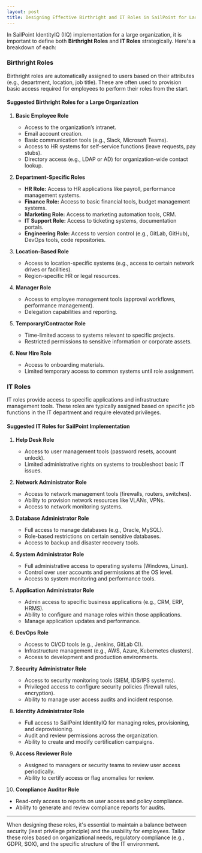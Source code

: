 ```yaml
---
layout: post
title: Designing Effective Birthright and IT Roles in SailPoint for Large Organizations
---
```



In SailPoint IdentityIQ (IIQ) implementation for a large organization, it is important to define both **Birthright Roles** and **IT Roles** strategically. Here's a breakdown of each:

### **Birthright Roles**
Birthright roles are automatically assigned to users based on their attributes (e.g., department, location, job title). These are often used to provision basic access required for employees to perform their roles from the start.

#### **Suggested Birthright Roles for a Large Organization**
1. **Basic Employee Role**
    - Access to the organization’s intranet.
    - Email account creation.
    - Basic communication tools (e.g., Slack, Microsoft Teams).
    - Access to HR systems for self-service functions (leave requests, pay stubs).
    - Directory access (e.g., LDAP or AD) for organization-wide contact lookup.

2. **Department-Specific Roles**
    - **HR Role:** Access to HR applications like payroll, performance management systems.
    - **Finance Role:** Access to basic financial tools, budget management systems.
    - **Marketing Role:** Access to marketing automation tools, CRM.
    - **IT Support Role:** Access to ticketing systems, documentation portals.
    - **Engineering Role:** Access to version control (e.g., GitLab, GitHub), DevOps tools, code repositories.

3. **Location-Based Role**
    - Access to location-specific systems (e.g., access to certain network drives or facilities).
    - Region-specific HR or legal resources.

4. **Manager Role**
    - Access to employee management tools (approval workflows, performance management).
    - Delegation capabilities and reporting.

5. **Temporary/Contractor Role**
    - Time-limited access to systems relevant to specific projects.
    - Restricted permissions to sensitive information or corporate assets.

6. **New Hire Role**
    - Access to onboarding materials.
    - Limited temporary access to common systems until role assignment.

### **IT Roles**
IT roles provide access to specific applications and infrastructure management tools. These roles are typically assigned based on specific job functions in the IT department and require elevated privileges.

#### **Suggested IT Roles for SailPoint Implementation**
1. **Help Desk Role**
    - Access to user management tools (password resets, account unlock).
    - Limited administrative rights on systems to troubleshoot basic IT issues.

2. **Network Administrator Role**
    - Access to network management tools (firewalls, routers, switches).
    - Ability to provision network resources like VLANs, VPNs.
    - Access to network monitoring systems.

3. **Database Administrator Role**
    - Full access to manage databases (e.g., Oracle, MySQL).
    - Role-based restrictions on certain sensitive databases.
    - Access to backup and disaster recovery tools.

4. **System Administrator Role**
    - Full administrative access to operating systems (Windows, Linux).
    - Control over user accounts and permissions at the OS level.
    - Access to system monitoring and performance tools.

5. **Application Administrator Role**
    - Admin access to specific business applications (e.g., CRM, ERP, HRMS).
    - Ability to configure and manage roles within those applications.
    - Manage application updates and performance.

6. **DevOps Role**
    - Access to CI/CD tools (e.g., Jenkins, GitLab CI).
    - Infrastructure management (e.g., AWS, Azure, Kubernetes clusters).
    - Access to development and production environments.

7. **Security Administrator Role**
    - Access to security monitoring tools (SIEM, IDS/IPS systems).
    - Privileged access to configure security policies (firewall rules, encryption).
    - Ability to manage user access audits and incident response.

8. **Identity Administrator Role**
    - Full access to SailPoint IdentityIQ for managing roles, provisioning, and deprovisioning.
    - Audit and review permissions across the organization.
    - Ability to create and modify certification campaigns.

9. **Access Reviewer Role**
    - Assigned to managers or security teams to review user access periodically.
    - Ability to certify access or flag anomalies for review.

10. **Compliance Auditor Role**
- Read-only access to reports on user access and policy compliance.
- Ability to generate and review compliance reports for audits.

---

When designing these roles, it's essential to maintain a balance between security (least privilege principle) and the usability for employees. Tailor these roles based on organizational needs, regulatory compliance (e.g., GDPR, SOX), and the specific structure of the IT environment.